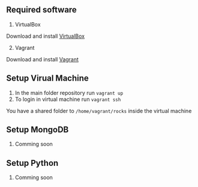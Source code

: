 ## Required software

1. VirtualBox

  Download and install [VirtualBox](https://www.virtualbox.org/wiki/Downloads)

2. Vagrant

  Download and install [Vagrant](https://www.vagrantup.com/downloads.html)

## Setup Virual Machine

1. In the main folder repository run `vagrant up`
2. To login in virtual machine run `vagrant ssh`

You have a shared folder to `/home/vagrant/rocks` inside the virtual machine

## Setup MongoDB

1.  Comming soon


## Setup Python

1.  Comming soon
